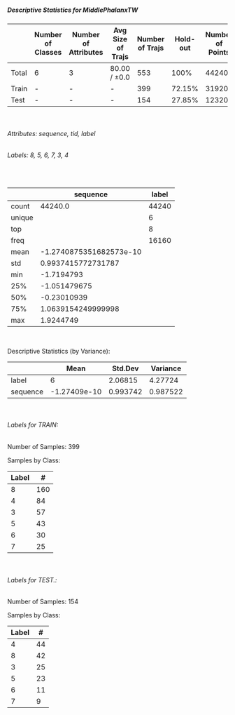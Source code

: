 ##### Descriptive Statistics for MiddlePhalanxTW


|       |   Number of Classes |   Number of Attributes |   Avg Size of Trajs |   Number of Trajs | Hold-out   |   Number of Points |   Longest Size |   Shortest Size |
|-------|---------------------|------------------------|---------------------|-------------------|------------|--------------------|----------------|-----------------|
| Total | 6                   | 3                      | 80.00 / ±0.0        | 553               | 100%       |              44240 |             80 |              80 |
| Train | -                   | -                      | -                   | 399               | 72.15%     |              31920 |             80 |              80 |
| Test  | -                   | -                      | -                   | 154               | 27.85%     |              12320 |             80 |              80 |

&nbsp;

###### Attributes: sequence, tid, label


###### Labels: 8, 5, 6, 7, 3, 4

&nbsp;

|        | sequence                | label   |
|--------|-------------------------|---------|
| count  | 44240.0                 | 44240   |
| unique |                         | 6       |
| top    |                         | 8       |
| freq   |                         | 16160   |
| mean   | -1.2740875351682573e-10 |         |
| std    | 0.9937415772731787      |         |
| min    | -1.7194793              |         |
| 25%    | -1.051479675            |         |
| 50%    | -0.23010939             |         |
| 75%    | 1.0639154249999998      |         |
| max    | 1.9244749               |         |

&nbsp;

Descriptive Statistics (by Variance): 


|          |         Mean |   Std.Dev |   Variance |
|----------|--------------|-----------|------------|
| label    |  6           |  2.06815  |   4.27724  |
| sequence | -1.27409e-10 |  0.993742 |   0.987522 |

&nbsp;

###### Labels for TRAIN:


Number of Samples: 399
Samples by Class:
|   Label |   # |
|---------|-----|
|       8 | 160 |
|       4 |  84 |
|       3 |  57 |
|       5 |  43 |
|       6 |  30 |
|       7 |  25 |

&nbsp;

###### Labels for TEST.:


Number of Samples: 154
Samples by Class:
|   Label |   # |
|---------|-----|
|       4 |  44 |
|       8 |  42 |
|       3 |  25 |
|       5 |  23 |
|       6 |  11 |
|       7 |   9 |